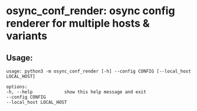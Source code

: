 # osync_conf_render: osync config renderer for multiple hosts & variants

## Usage:
```
usage: python3 -m osync_conf_render [-h] --config CONFIG [--local_host LOCAL_HOST]

options:
-h, --help            show this help message and exit
--config CONFIG
--local_host LOCAL_HOST
```
